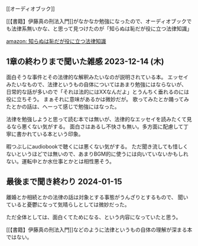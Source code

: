 [[オーディオブック]]

[[【書籍】伊藤真の刑法入門]]がなかなか勉強になったので、オーディオブックでも法律系無いかな、と思って見つけたのが「知らぬは恥だが役に立つ法律知識」

[amazon: 知らぬは恥だが役に立つ法律知識](https://amzn.to/4aVLJNo)

## 1章の終わりまで聞いた雑感 2023-12-14 (木)

面白そうな事件とその法律的な解釈みたいなのが説明されている本。
エッセイみたいなもので、法律というもの自体についてはあまり勉強にはならないが、
日常的な話が多いので「それは法的にはXXなんだよ」とうんちく垂れるのには役に立ちそう。
まぁそれに意味があるかは微妙だが。
歌ってみたとか踊ってみたとかの話は、へーって感じで勉強にはなった。

法律を勉強しようと思って読む本では無いが、法律的なエッセイを読みたくて見るなら悪くない気がする。
面白さはあるし不快さも無い。多方面に配慮して丁寧に書かれている本という印象。

暇つぶしにaudiobookで聴くには悪くない気がする。
ただ聞き流しても惜しくないというほどでは無いので、あまりBGM的に使うには向いていないかもしれない。運転中とか水仕事とかとは相性悪そう。

## 最後まで聞き終わり 2024-01-15

離婚とか相続とかの法律の話は対象とする事態がうんざりとするもので、
聞いていると憂鬱になって気晴らしとしては微妙だった。

ただ全体としては、面白くてためになる、という内容になっていたと思う。

[[【書籍】伊藤真の刑法入門]]などのように法律というもの自体の理解が深まる本ではない。